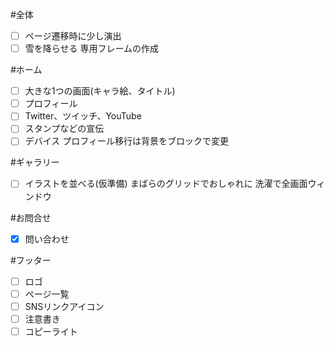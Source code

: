 #全体
- [ ] ページ遷移時に少し演出
- [ ] 雪を降らせる
専用フレームの作成

#ホーム
- [ ] 大きな1つの画面(キャラ絵、タイトル)
- [ ] プロフィール
- [ ] Twitter、ツイッチ、YouTube
- [ ] スタンプなどの宣伝
- [ ] デバイス
プロフィール移行は背景をブロックで変更

#ギャラリー
- [ ] イラストを並べる(仮準備)
まばらのグリッドでおしゃれに
洗濯で全画面ウィンドウ

#お問合せ
- [x] 問い合わせ

#フッター
- [ ] ロゴ
- [ ] ページ一覧
- [ ] SNSリンクアイコン
- [ ] 注意書き
- [ ] コピーライト
